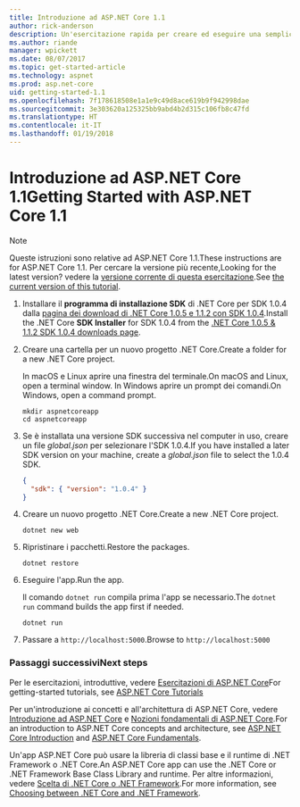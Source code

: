 ```yaml
---
title: Introduzione ad ASP.NET Core 1.1
author: rick-anderson
description: Un'esercitazione rapida per creare ed eseguire una semplice app Hello World usando ASP.NET Core 1.1.
ms.author: riande
manager: wpickett
ms.date: 08/07/2017
ms.topic: get-started-article
ms.technology: aspnet
ms.prod: asp.net-core
uid: getting-started-1.1
ms.openlocfilehash: 7f178618508e1a1e9c49d8ace619b9f942998dae
ms.sourcegitcommit: 3e303620a125325bb9abd4b2d315c106fb8c47fd
ms.translationtype: HT
ms.contentlocale: it-IT
ms.lasthandoff: 01/19/2018
---
```

# <a name="getting-started-with-aspnet-core-11"></a><span data-ttu-id="e3381-103">Introduzione ad ASP.NET Core 1.1</span><span class="sxs-lookup"><span data-stu-id="e3381-103">Getting Started with ASP.NET Core 1.1</span></span>

> [!NOTE]
> <span data-ttu-id="e3381-104">Queste istruzioni sono relative ad ASP.NET Core 1.1.</span><span class="sxs-lookup"><span data-stu-id="e3381-104">These instructions are for ASP.NET Core 1.1.</span></span> <span data-ttu-id="e3381-105">Per cercare la versione più recente,</span><span class="sxs-lookup"><span data-stu-id="e3381-105">Looking for the latest version?</span></span> <span data-ttu-id="e3381-106">vedere la [versione corrente di questa esercitazione](xref:getting-started).</span><span class="sxs-lookup"><span data-stu-id="e3381-106">See [the current version of this tutorial](xref:getting-started).</span></span>

1. <span data-ttu-id="e3381-107">Installare il **programma di installazione SDK** di .NET Core per SDK 1.0.4 dalla [pagina dei download di .NET Core 1.0.5 e 1.1.2 con SDK 1.0.4](https://github.com/dotnet/core/blob/master/release-notes/download-archives/1.0.5-download.md).</span><span class="sxs-lookup"><span data-stu-id="e3381-107">Install the .NET Core **SDK Installer** for SDK 1.0.4 from the [.NET Core 1.0.5 & 1.1.2 SDK 1.0.4 downloads page](https://github.com/dotnet/core/blob/master/release-notes/download-archives/1.0.5-download.md).</span></span>

2. <span data-ttu-id="e3381-108">Creare una cartella per un nuovo progetto .NET Core.</span><span class="sxs-lookup"><span data-stu-id="e3381-108">Create a folder for a new .NET Core project.</span></span>

   <span data-ttu-id="e3381-109">In macOS e Linux aprire una finestra del terminale.</span><span class="sxs-lookup"><span data-stu-id="e3381-109">On macOS and Linux, open a terminal window.</span></span> <span data-ttu-id="e3381-110">In Windows aprire un prompt dei comandi.</span><span class="sxs-lookup"><span data-stu-id="e3381-110">On Windows, open a command prompt.</span></span>

   ```terminal
   mkdir aspnetcoreapp
   cd aspnetcoreapp
   ```

2. <span data-ttu-id="e3381-111">Se è installata una versione SDK successiva nel computer in uso, creare un file *global.json* per selezionare l'SDK 1.0.4.</span><span class="sxs-lookup"><span data-stu-id="e3381-111">If you have installed a later SDK version on your machine, create a *global.json* file to select the 1.0.4 SDK.</span></span>

   ```json
   {
     "sdk": { "version": "1.0.4" }
   }
   ```

2. <span data-ttu-id="e3381-112">Creare un nuovo progetto .NET Core.</span><span class="sxs-lookup"><span data-stu-id="e3381-112">Create a new .NET Core project.</span></span>

   ```terminal
   dotnet new web
   ```
   
3.  <span data-ttu-id="e3381-113">Ripristinare i pacchetti.</span><span class="sxs-lookup"><span data-stu-id="e3381-113">Restore the packages.</span></span>

    ```terminal
    dotnet restore
    ```

4. <span data-ttu-id="e3381-114">Eseguire l'app.</span><span class="sxs-lookup"><span data-stu-id="e3381-114">Run the app.</span></span>

   <span data-ttu-id="e3381-115">Il comando `dotnet run` compila prima l'app se necessario.</span><span class="sxs-lookup"><span data-stu-id="e3381-115">The `dotnet run` command builds the app first if needed.</span></span>

   ```terminal
   dotnet run
   ```

5. <span data-ttu-id="e3381-116">Passare a `http://localhost:5000`.</span><span class="sxs-lookup"><span data-stu-id="e3381-116">Browse to `http://localhost:5000`</span></span>

<!-- H3 to avoid a single-entry internal TOC -->
### <a name="next-steps"></a><span data-ttu-id="e3381-117">Passaggi successivi</span><span class="sxs-lookup"><span data-stu-id="e3381-117">Next steps</span></span>

<span data-ttu-id="e3381-118">Per le esercitazioni, introduttive, vedere [Esercitazioni di ASP.NET Core](tutorials/index.md)</span><span class="sxs-lookup"><span data-stu-id="e3381-118">For getting-started tutorials, see [ASP.NET Core Tutorials](tutorials/index.md)</span></span>

<span data-ttu-id="e3381-119">Per un'introduzione ai concetti e all'architettura di ASP.NET Core, vedere [Introduzione ad ASP.NET Core](index.md) e [Nozioni fondamentali di ASP.NET Core](fundamentals/index.md).</span><span class="sxs-lookup"><span data-stu-id="e3381-119">For an introduction to ASP.NET Core concepts and architecture, see [ASP.NET Core Introduction](index.md) and [ASP.NET Core Fundamentals](fundamentals/index.md).</span></span>

<span data-ttu-id="e3381-120">Un'app ASP.NET Core può usare la libreria di classi base e il runtime di .NET Framework o .NET Core.</span><span class="sxs-lookup"><span data-stu-id="e3381-120">An ASP.NET Core app can use the .NET Core or .NET Framework Base Class Library and runtime.</span></span> <span data-ttu-id="e3381-121">Per altre informazioni, vedere [Scelta di .NET Core o .NET Framework](https://docs.microsoft.com/dotnet/articles/standard/choosing-core-framework-server).</span><span class="sxs-lookup"><span data-stu-id="e3381-121">For more information, see [Choosing between .NET Core and .NET Framework](https://docs.microsoft.com/dotnet/articles/standard/choosing-core-framework-server).</span></span>
